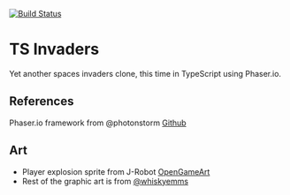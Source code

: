 [![Build Status](https://travis-ci.org/raelga/tsinvaders.svg?branch=master)](https://travis-ci.org/raelga/tsinvaders)

# TS Invaders

Yet another spaces invaders clone, this time in TypeScript using Phaser.io.

## References

Phaser.io framework from @photonstorm [Github](https://github.com/photonstorm/phaser)

## Art

 - Player explosion sprite from J-Robot [OpenGameArt](https://opengameart.org/users/j-robot)
 - Rest of the graphic art is from [@whiskyemms](https://twitter.com/whiskyemms)
